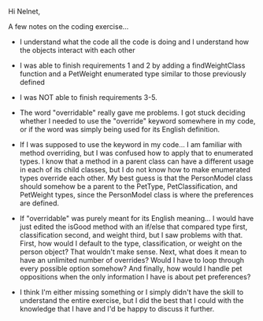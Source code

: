 Hi Nelnet,

A few notes on the coding exercise...

- I understand what the code all the code is doing and I understand how the objects interact with each other

- I was able to finish requirements 1 and 2 by adding a findWeightClass function and a PetWeight enumerated type similar to those previously defined

- I was NOT able to finish requirements 3-5.

- The word "overridable" really gave me problems. I got stuck deciding whether I needed to use the "override" keyword somewhere in my code, or if the word was simply being used for its English definition. 

- If I was supposed to use the keyword in my code... I am familiar with method overriding, but I was confused how to apply that to enumerated types. I know that a method in a parent class can have a different usage in each of its child classes, but I do not know how to make enumerated types override each other. My best guess is that the PersonModel class should somehow be a parent to the PetType, PetClassification, and PetWeight types, since the PersonModel class is where the preferences are defined.

- If "overridable" was purely meant for its English meaning... I would have just edited the isGood method with an if/else that compared type first, classification second, and weight third, but I saw problems with that. First, how would I default to the type, classification, or weight on the person object? That wouldn't make sense. Next, what does it mean to have an unlimited number of overrides? Would I have to loop through every possible option somehow? And finally, how would I handle pet oppositions when the only information I have is about pet preferences?

- I think I'm either missing something or I simply didn't have the skill to understand the entire exercise, but I did the best that I could with the knowledge that I have and I'd be happy to discuss it further.
